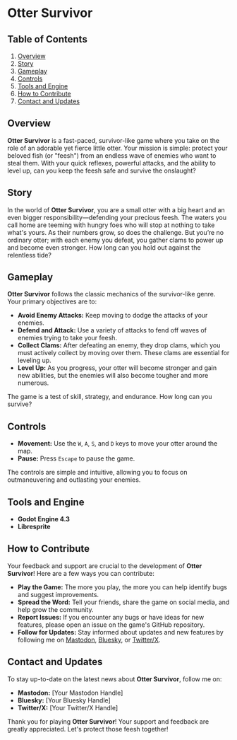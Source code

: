 # Otter Survivor

## Table of Contents
1. [Overview](#overview)
2. [Story](#story)
3. [Gameplay](#gameplay)
4. [Controls](#controls)
5. [Tools and Engine](#tools-and-engine)
6. [How to Contribute](#how-to-contribute)
7. [Contact and Updates](#contact-and-updates)

## Overview
**Otter Survivor** is a fast-paced, survivor-like game where you take on the role of an adorable yet fierce little otter. Your mission is simple: protect your beloved fish (or "feesh") from an endless wave of enemies who want to steal them. With your quick reflexes, powerful attacks, and the ability to level up, can you keep the feesh safe and survive the onslaught?

## Story
In the world of **Otter Survivor**, you are a small otter with a big heart and an even bigger responsibility—defending your precious feesh. The waters you call home are teeming with hungry foes who will stop at nothing to take what's yours. As their numbers grow, so does the challenge. But you’re no ordinary otter; with each enemy you defeat, you gather clams to power up and become even stronger. How long can you hold out against the relentless tide?

## Gameplay
**Otter Survivor** follows the classic mechanics of the survivor-like genre. Your primary objectives are to:
- **Avoid Enemy Attacks:** Keep moving to dodge the attacks of your enemies.
- **Defend and Attack:** Use a variety of attacks to fend off waves of enemies trying to take your feesh.
- **Collect Clams:** After defeating an enemy, they drop clams, which you must actively collect by moving over them. These clams are essential for leveling up.
- **Level Up:** As you progress, your otter will become stronger and gain new abilities, but the enemies will also become tougher and more numerous.

The game is a test of skill, strategy, and endurance. How long can you survive?

## Controls
- **Movement:** Use the `W`, `A`, `S`, and `D` keys to move your otter around the map.
- **Pause:** Press `Escape` to pause the game.

The controls are simple and intuitive, allowing you to focus on outmaneuvering and outlasting your enemies.

## Tools and Engine
- **Godot Engine 4.3**
- **Libresprite**

## How to Contribute
Your feedback and support are crucial to the development of **Otter Survivor**! Here are a few ways you can contribute:
- **Play the Game:** The more you play, the more you can help identify bugs and suggest improvements.
- **Spread the Word:** Tell your friends, share the game on social media, and help grow the community.
- **Report Issues:** If you encounter any bugs or have ideas for new features, please open an issue on the game's GitHub repository.
- **Follow for Updates:** Stay informed about updates and new features by following me on [Mastodon](#), [Bluesky](#), or [Twitter/X](#).

## Contact and Updates
To stay up-to-date on the latest news about **Otter Survivor**, follow me on:
- **Mastodon:** [Your Mastodon Handle]
- **Bluesky:** [Your Bluesky Handle]
- **Twitter/X:** [Your Twitter/X Handle]

Thank you for playing **Otter Survivor**! Your support and feedback are greatly appreciated. Let's protect those feesh together!
